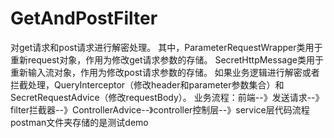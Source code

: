 # GetAndPostFilter
对get请求和post请求进行解密处理。
其中，ParameterRequestWrapper类用于重新request对象，作用为修改get请求参数的存储。
SecretHttpMessage类用于重新输入流对象，作用为修改post请求参数的存储。
如果业务逻辑进行解密或者拦截处理，QueryInterceptor（修改header和parameter参数集合）和SecretRequestAdvice（修改requestBody）。
业务流程：前端--》发送请求--》filter拦截器--》ControllerAdvice--》controller控制层--》service层代码流程
postman文件夹存储的是测试demo
